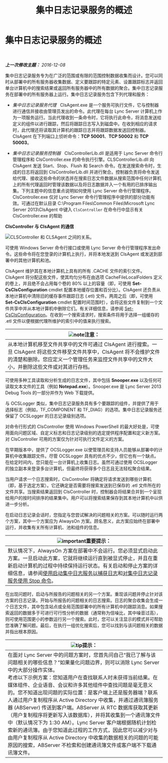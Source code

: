 ﻿---
title: 集中日志记录服务的概述
TOCTitle: 集中日志记录服务的概述
ms:assetid: 975718a0-f3e3-404d-9453-6224e73bfdd0
ms:mtpsurl: https://technet.microsoft.com/zh-cn/library/JJ688145(v=OCS.15)
ms:contentKeyID: 49888523
ms.date: 12/10/2016
mtps_version: v=OCS.15
ms.translationtype: HT
---

# 集中日志记录服务的概述

 

_**上一次修改主题：** 2016-12-08_

集中日志记录服务专为在广泛的范围或有限的范围控制数据收集而设计。您可以同时从部署中的所有服务器收集数据、定义要跟踪的特定元素、设置跟踪标志并返回单台计算机中的搜索结果或返回所有服务器中的所有数据的聚合。集中日志记录服务在部署中的所有服务器上运行。集中日志记录服务包含下列代理和服务：

  - *集中日志记录服务代理*   ClsAgent.exe 是一个服务可执行文件，它与控制器进行通信并接收由管理员发出的命令。此代理在每台 Lync Server 计算机上作为一项服务运行。当此代理收到一条命令时，它将执行此命令，将消息发送给定义的组件以进行跟踪，然后将跟踪日志写入到磁盘中。在收到相应的请求时，此代理还将读取其计算机的跟踪日志并将跟踪数据发送回控制器。ClsAgent 在下列端口上侦听命令：**TCP 50001**、**TCP 50002** 和 **TCP 50003**。

  - *集中日志记录服务控制器*   ClsControllerLib.dll 是适用于 Lync Server 命令行管理程序和 ClsController.exe 的命令执行引擎。CLSControllerLib.dll 向 ClsAgent 发送 Start、Stop、Flush 和 Search 命令。在发送搜索命令时，生成的日志将返回到 ClsControllerLib.dll 并进行聚合。控制器负责将命令发送给代理、接收这些命令的状态并在搜索日志文件数据从搜索范围中任何计算机上的所有代理返回时管理该数据以及将日志数据并入一个有用的已排序输出集。下列主题中的信息重点说明如何使用 Lync Server 命令行管理程序。ClsController.exe 仅对 Lync Server 命令行管理程序中提供的部分功能有效。可通过在默认目录 C:\\Program Files\\Common Files\\Microsoft Lync Server 2013\\ClsAgent 中键入 `ClsController` 在命令行中显示有关 ClsController.exe 的帮助

**ClsController 与 ClsAgent 的通信**

![CLSController 和 CLSAgent 之间的关系。](images/JJ688145.68c90811-5cf9-4a84-95b7-ea9ffc61eac4(OCS.15).jpg "CLSController 和 CLSAgent 之间的关系。")

可使用 Windows Server 命令行接口或使用 Lync Server 命令行管理程序发出命令。这些命令将在您登录的计算机上执行，并将本地发送到 ClsAgent 或发送到部署中的其他计算机和池。

ClsAgent 维护其在本地计算机上具有的所有 .CACHE 文件的索引文件。ClsAgent 将分配这些文件，使其均匀分布在由选项 CacheFileLocalFolders 定义的卷上，并且绝不会占用每个卷的 80% 以上的容量（即，可使用 **Set-CsClsConfiguration** cmdlet 配置本地缓存位置和百分比）。ClsAgent 还负责从本地计算机中清除旧的缓存事件跟踪日志 (.etl) 文件。两周之后（即，可使用 **Set-CsClsConfiguration** cmdlet 配置时间范围时），会将这些文件复制到一个文件共享中并从本地计算机中删除它们。有关详细信息，请参阅 [Set-CsClsConfiguration](https://docs.microsoft.com/en-us/powershell/module/skype/Set-CsClsConfiguration)。在收到一个搜索请求时，搜索条件将用于选择一组缓存的 .etl 文件以便根据代理所维护的索引中的值来执行搜索。

<table>
<thead>
<tr class="header">
<th><img src="images/Dn783119.note(OCS.15).gif" title="note" alt="note" />注意：</th>
</tr>
</thead>
<tbody>
<tr class="odd">
<td>从本地计算机移至文件共享中的文件可通过 ClsAgent 进行搜索。一旦 ClsAgent 将这些文件移至文件共享中，ClsAgent 将不会维护文件的清楚和删除。您应定义一个管理任务来监控文件共享中的文件大小，并删除这些文件或对其进行存档。</td>
</tr>
</tbody>
</table>


可使用多种工具读取和分析生成的日志文件，其中包括 **Snooper.exe** 以及任何可读取文本文件的工具（例如 **Notepad.exe**）。Snooper.exe 是 Lync Server 2013 Debug Tools 的一部分并作为 Web 下载提供。

与 OCSLogger 类似，集中日志记录服务具有多个要跟踪的组件，并提供了用于选择标志（例如，TF\_COMPONENT 和 TF\_DIAG）的选项。集中日志记录服务还保留了 OCSLogger 的日志记录级别选项。

对命令行形式的 ClsController 使用 Windows PowerShell 的最大好处是，可使用面向问题区域、自定义标志和日志记录级别的选定提供程序配置和定义新方案。对 ClsController 可用的方案仅为针对可执行文件定义的方案。

在早期版本中，提供了 OCSLogger.exe 以使管理员和支持人员能够从部署中的计算机中收集跟踪文件。尽管 OCSLogger 具有的优点不少，但它也有一个缺点。在给定时间内，您只能在一台计算机上收集日志。虽然可通过使用 OCSLogger 的独立副本来登录多台计算机，但最终将获得多个日志且无法轻松聚合结果。

当用户请求一个日志搜索时，ClsController 将确定将请求发送到哪些计算机（即，基于选定方案）。它还确定是否需要将搜索发送到已保存的 .etl 文件所在的文件共享。当搜索结果返回到 ClsController 时，控制器会将结果合并到一个呈现给用户的按时间排序的结果集中。用户可以将搜索结果保存到其本地计算机中以供进一步分析。

在启动日志记录会话时，您指定与您尝试解决的问题相关的方案。可以随时运行两个方案，其中一个方案应为 AlwaysOn 方案。顾名思义，此方案应始终在部署中运行，并收集有关所有计算机、池和组件的信息。

<table>
<thead>
<tr class="header">
<th><img src="images/Gg398794.important(OCS.15).gif" title="important" alt="important" />重要提示：</th>
</tr>
</thead>
<tbody>
<tr class="odd">
<td>默认情况下，AlwaysOn 方案在部署中不会运行。您必须显式启动此方案。一旦启动此方案，它就将继续运行直到被显式停止，并且在重新启动计算机的过程中持续保持运行状态。有关启动和停止方案的详细信息，请参阅<a href="lync-server-2013-using-start-for-the-centralized-logging-service-to-capture-logs.md">使用启动集中日志服务以捕获日志</a>和<a href="lync-server-2013-using-stop-for-the-centralized-logging-service.md">对集中日志记录服务使用 Stop 命令</a>。</td>
</tr>
</tbody>
</table>


在出现问题时，启动与所报告的问题相关的另一个方案。重现该问题并停止针对该方案的日志记录。开始与所报告的问题相关的日志搜索。日志的聚合收集会生成一个日志文件，其中包含站点或全局范围部署中的所有计算机中的跟踪消息。如果搜索返回的数据多于可进行可行性分析的数据（通常称为信噪比，其中噪音过高），则可使用范围更小的参数运行另一个搜索。此时，您可以关注显示的模式并可帮助您准确了解问题。最后，在执行一组优化搜索后，您可以找到与该问题相关的数据并指出根本原因。

<table>
<thead>
<tr class="header">
<th><img src="images/Gg398094.tip(OCS.15).gif" title="tip" alt="tip" />提示：</th>
</tr>
</thead>
<tbody>
<tr class="odd">
<td>在面对 Lync Server 中的问题方案时，您首先问自己“我已了解与该问题相关的哪些信息？”如果量化问题边界，则可以消除 Lync Server 中的大部分操作实体。<br />
考虑以下示例方案：您知道用户在查找联系人时未获得当前结果。在媒体组件、企业语音、会议和许多其他组件中查找问题是毫无意义的。您不知道出现问题的实际位置：是客户端上还是服务器端？联系人通过用户复制程序从 Active Directory 中收集，并通过通讯簿服务器 (ABServer) 传送到客户端。ABServer 从 RTC 数据库获取其更新（用户复制程序将更新写入该数据库），并将其收集到一个通讯簿文件中（默认情况下为 1:30 AM）。Lync Server 客户端根据随机计划检索新的通讯簿。由于您知道此过程的工作方式，因此您可以减少对与由用户复制程序从 Active Directory 中收集的数据相关的问题的可能原因的搜索，ABServer 不检索和创建通讯簿文件或客户端不下载通讯簿文件。</td>
</tr>
</tbody>
</table>

